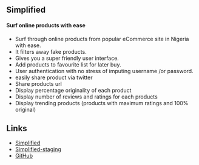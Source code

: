 ## Simplified
#### Surf online products with ease

* Surf through online products from popular eCommerce site in Nigeria with ease.
* It filters away fake products.
* Gives you a super friendly user interface.
* Add products to favourite list for later buy.
* User authentication with no stress of imputing username /or password.
* easily share product via twitter
* Share products url
* Display percentage originality of each product
* Display number of reviews and ratings for each products
* Display trending products (products with maximum ratings and 100% original)


Links
-----

* [Simplified](http://simplified.cf)
* [Simplified-staging](https://simplified-staging-data.herokuapp.com)
* [GitHub](https://github.com/dotunpeters/simplified)
